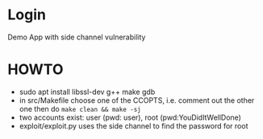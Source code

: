 # Login
Demo App with side channel vulnerability

# HOWTO
- sudo apt install libssl-dev g++ make gdb
- in src/Makefile choose one of the CCOPTS, i.e. comment out the other one then do ``make clean && make -sj``
- two accounts exist: user (pwd: user), root (pwd:YouDidItWellDone)
- exploit/exploit.py uses the side channel to find the password for root

